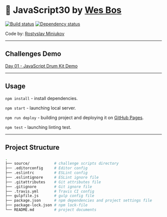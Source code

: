 # :checkered_flag: JavaScript30 by [Wes Bos](https://javascript30.com/)

[![Build status][travis-image]][travis-url] [![Dependency status][dependency-image]][dependency-url]

Code by: [Rostyslav Miniukov](https://github.com/embyth/)

---

## Challenges Demo

[Day 01 - JavaScript Drum Kit Demo](https://embyth.github.io/30-day-js-challenge/01-drum-kit/index.html)

---

## Usage

`npm install` - install dependencies.

`npm start` - launching local server.

`npm run deploy` - building project and deploying it on [GitHub Pages](https://pages.github.com).

`npm test` - launching linting test.

---

## Project Structure

```bash
.
├── source/           # challenge scripts directory
├── .editorconfig     # Editor config
├── .eslintrc         # ESLint config
├── .eslintignore     # ESLint ignore file
├── .gitattributes    # Git attributes file
├── .gitignore        # Git ignore file
├── .travis.yml       # Travis CI config
├── gulpfile.js       # gulp config file
├── package.json      # npm dependencies and project settings file
├── package-lock.json # npm lock-file
└── README.md         # project documents
```

[travis-image]: https://travis-ci.org/embyth/30-day-js-challenge.svg?branch=master
[travis-url]: https://travis-ci.org/embyth/30-day-js-challenge
[dependency-image]: https://david-dm.org/embyth/30-day-js-challenge/dev-status.svg?style=flat-square
[dependency-url]: https://david-dm.org/embyth/30-day-js-challenge?type=dev
